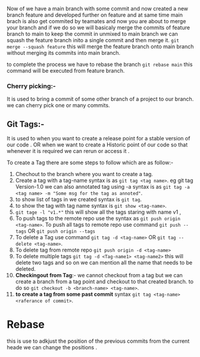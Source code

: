 Now of we have a main branch with some commit and now created a new branch feature and developed further on feature and at same time main brach is also get commited by teamates and now you are about to merge your branch and if we do so we will basicaly merge the commits of feature branch to main to keep the commit in unmixed to main branch we can squash the feature branch inito a single commit and then merge it.
`git merge --squash feature`
this will merge the feature branch onto main branch without merging its commits into main branch.

to complete the process we have to rebase the branch `git rebase main`
this command will be executed from feature branch.

### Cherry picking:-

It is used to bring a commit of some other branch of a project to our branch.
we can cherry pick one or many commits.

## Git Tags:-

It is used to when you want to create a release point for a stable version of our code .
OR when we want to create a Historic point of our code so that whenever it is required we can rerun or access it .

To create a Tag there are some steps to follow which are as follow:-

1. Chechout to the branch where you want to create a tag.
2. Create a tag with a tag-name syntax is as `git tag <tag name>`. eg git tag Version-1.0
   we can also annotated tag using -a syntax is as `git tag -a <tag name> -m "Some msg for the tag as annoted"`.
3. to show list of tags in we created syntax is `git tag`.
4. to show the tag with tag name syntax is `git show <tag-name>`.
5. `git tage -l "v1.*"` this will show all the tags staring with name v1 ,
6. To push tags to the remote repo use the syntax as `git push origin <tag-name>`. To push all tags to remote repo use command `git push --tags` OR `git push origin --tags`
7. To delete a Tag use command `git tag -d <tag-name>` OR `git tag --delete <tag-name>`.
8. To delete tag from remote repo `git push origin -d <tag-name>`
9. To delete multiple tags `git tag -d <Tag-name1> <tag-name2>` this will delete two tags and so on we can mention all the name that needs to be deleted.
10. **Checkingout from Tag**:-
    we cannot checkout from a tag but we can create a branch from a tag point and checkout to that created branch.
    to do so `git checkout -b <branch-name> <tag-name>`.
11. **to create a tag from some past commit** syntax `git tag <tag-name> <raferance of commit>`.

# Rebase

this is use to adkjust the position of the previous commits from the current heade we can change the positions .
